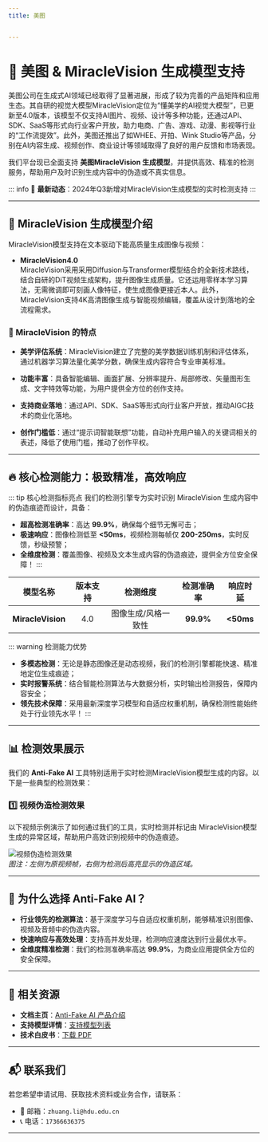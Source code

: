 ```yaml
---
title: 美图


---
```


# 🚀 美图 & MiracleVision 生成模型支持

美图公司在生成式AI领域已经取得了显著进展，形成了较为完善的产品矩阵和应用生态。其自研的视觉大模型MiracleVision定位为“懂美学的AI视觉大模型”，已更新至4.0版本，该模型不仅支持AI图片、视频、设计等多种功能，还通过API、SDK、SaaS等形式向行业客户开放，助力电商、广告、游戏、动漫、影视等行业的“工作流提效”。此外，美图还推出了如WHEE、开拍、Wink Studio等产品，分别在AI内容生成、视频创作、商业设计等领域取得了良好的用户反馈和市场表现。

我们平台现已全面支持 **美图MiracleVision 生成模型**，并提供高效、精准的检测服务，帮助用户及时识别生成内容中的伪造或不真实信息。

::: info
📢 **最新动态**：2024年Q3新增对MiracleVision生成模型的实时检测支持
:::

---

## 🌟 MiracleVision 生成模型介绍

MiracleVision模型支持在文本驱动下能高质量生成图像与视频：

- **MiracleVision4.0**  
  MiracleVision采用采用Diffusion与Transformer模型结合的全新技术路线，结合自研的DiT视频生成架构，提升图像生成质量。它还运用零样本学习算法，无需微调即可刻画人像特征，使生成图像更接近本人。此外，MiracleVision支持4K高清图像生成与智能视频编辑，覆盖从设计到落地的全流程需求。


### 🎨 MiracleVision 的特点

- **美学评估系统**：MiracleVision建立了完整的美学数据训练机制和评估体系，通过机器学习算法量化美学分数，确保生成内容符合专业审美标准。

- **功能丰富**：具备智能编辑、画面扩展、分辨率提升、局部修改、矢量图形生成、文字特效等功能，为用户提供全方位的创作支持。

- **支持商业落地**：通过API、SDK、SaaS等形式向行业客户开放，推动AIGC技术的商业化落地。

- **创作门槛低**：通过“提示词智能联想”功能，自动补充用户输入的关键词相关的表述，降低了使用门槛，推动了创作平权。

---

## 🔥 核心检测能力：极致精准，高效响应

::: tip 核心检测指标亮点
我们的检测引擎专为实时识别 MiracleVision 生成内容中的伪造痕迹而设计，具备：

- **超高检测准确率**：高达 **99.9%**，确保每个细节无懈可击；
- **极速响应**：图像检测低至 **<50ms**，视频检测每帧仅 **200-250ms**，实时反馈，秒级预警；
- **全维度检测**：覆盖图像、视频及文本生成内容的伪造痕迹，提供全方位安全保障！
  :::

|     模型名称      | 版本支持 |      检测维度       | 检测准确率 | 响应时延  |
| :---------------: | :------: | :-----------------: | :--------: | :-------: |
| **MiracleVision** |   4.0    | 图像生成/风格一致性 | **99.9%**  | **<50ms** |

::: warning 检测能力优势

- **多模态检测**：无论是静态图像还是动态视频，我们的检测引擎都能快速、精准地定位生成痕迹；
- **实时报警系统**：结合智能检测算法与大数据分析，实时输出检测报告，保障内容安全；
- **领先技术保障**：采用最新深度学习模型和自适应权重机制，确保检测性能始终处于行业领先水平！
  :::

---

## 📊 检测效果展示

我们的 **Anti-Fake AI** 工具特别适用于实时检测MiracleVision模型生成的内容。以下是一些典型的检测效果：

### 1️⃣ **视频伪造检测效果**

以下视频示例演示了如何通过我们的工具，实时检测并标记由 MiracleVision模型生成的异常区域，帮助用户高效识别视频中的伪造痕迹。

![视频伪造检测效果](https://yourdomain.com/path/to/video-example.jpg)  
*图注：左侧为原视频帧，右侧为检测后高亮显示的伪造区域。*

---

## 💼 为什么选择 Anti-Fake AI？

- **行业领先的检测算法**：基于深度学习与自适应权重机制，能够精准识别图像、视频及音频中的伪造内容。  
- **快速响应与高效处理**：支持高并发处理，检测响应速度达到行业最优水平。  
- **全维度精准检测**：我们的检测准确率高达 **99.9%**，为商业应用提供全方位的安全保障。

---

## 🔗 相关资源

- **文档主页**：[Anti-Fake AI 产品介绍](../quick_start/brief.md)
- **支持模型详情**：[支持模型列表](./overview.md)
- **技术白皮书**：[下载 PDF](https://yourdomain.com/whitepaper.pdf)

---

## 📬 联系我们

若您希望申请试用、获取技术资料或业务合作，请联系：

- 📧 邮箱：`zhuang.li@hdu.edu.cn`   
- 📞 电话：`17366636375`

---